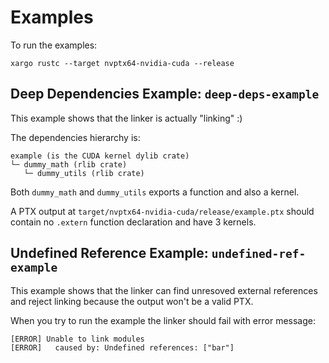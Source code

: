 # Examples

To run the examples:
```
xargo rustc --target nvptx64-nvidia-cuda --release
```

## Deep Dependencies Example: `deep-deps-example`
This example shows that the linker is actually "linking" :)

The dependencies hierarchy is:
```
example (is the CUDA kernel dylib crate)
└─ dummy_math (rlib crate)
   └─ dummy_utils (rlib crate)
```

Both `dummy_math` and `dummy_utils` exports a function and also a kernel.

A PTX output at `target/nvptx64-nvidia-cuda/release/example.ptx` should contain no `.extern` function declaration and have 3 kernels.


## Undefined Reference Example: `undefined-ref-example`
This example shows that the linker can find unresoved external references and reject linking because the output won't be a valid PTX.

When you try to run the example the linker should fail with error message:
```
[ERROR] Unable to link modules
[ERROR]   caused by: Undefined references: ["bar"]
```
